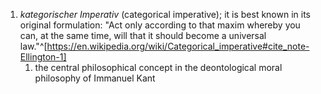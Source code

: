 1. *kategorischer Imperativ* (categorical imperative); it is best known in its original formulation: "Act only according to that maxim whereby you can, at the same time, will that it should become a universal law."^[https://en.wikipedia.org/wiki/Categorical_imperative#cite_note-Ellington-1]
	1. the central philosophical concept in the deontological moral philosophy of Immanuel Kant
